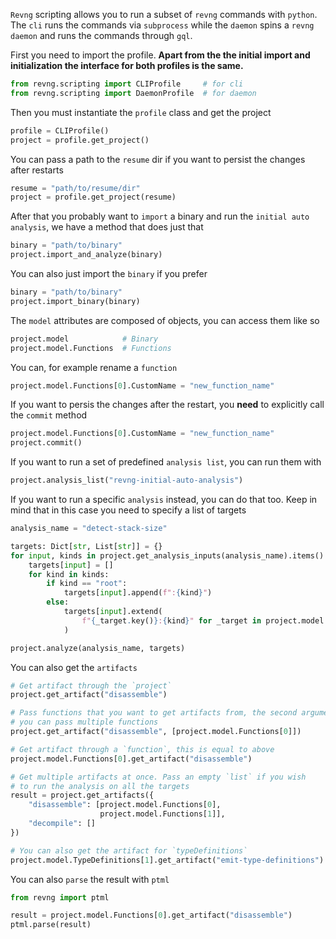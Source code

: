 `Revng` scripting allows you to run a subset of `revng` commands with `python`. The `cli` runs the commands via `subprocess` while the `daemon` spins a `revng daemon` and runs the commands through `gql`.

First you need to import the profile. **Apart from the the initial import and initialization the interface for both profiles is the same.**

```python
from revng.scripting import CLIProfile     # for cli
from revng.scripting import DaemonProfile  # for daemon
```

Then you must instantiate the `profile` class and get the project
```python
profile = CLIProfile()
project = profile.get_project()
```

You can pass a path to the `resume` dir if you want to persist the changes after restarts
```python
resume = "path/to/resume/dir"
project = profile.get_project(resume)
```

After that you probably want to `import` a binary and run the `initial auto analysis`, we have a
method that does just that
```python
binary = "path/to/binary"
project.import_and_analyze(binary)
```

You can also just import the `binary` if you prefer
```python
binary = "path/to/binary"
project.import_binary(binary)
```

The `model` attributes are composed of objects, you can access them like so
```python
project.model            # Binary
project.model.Functions  # Functions
```

You can, for example rename a `function`
```python
project.model.Functions[0].CustomName = "new_function_name"
```

If you want to persis the changes after the restart, you **need** to explicitly call the `commit` method
```python
project.model.Functions[0].CustomName = "new_function_name"
project.commit()
```

If you want to run a set of predefined `analysis list`, you can run them with
```python
project.analysis_list("revng-initial-auto-analysis")
```

If you want to run a specific `analysis` instead, you can do that too. Keep in mind that in this
case you need to specify a list of targets
```python
analysis_name = "detect-stack-size"

targets: Dict[str, List[str]] = {}
for input, kinds in project.get_analysis_inputs(analysis_name).items():  # noqa: A001
    targets[input] = []
    for kind in kinds:
        if kind == "root":
            targets[input].append(f":{kind}")
        else:
            targets[input].extend(
                f"{_target.key()}:{kind}" for _target in project.model.Functions
            )

project.analyze(analysis_name, targets)
```

You can also get the `artifacts`
```python
# Get artifact through the `project`
project.get_artifact("disassemble")

# Pass functions that you want to get artifacts from, the second argument is a `list` so
# you can pass multiple functions
project.get_artifact("disassemble", [project.model.Functions[0]])

# Get artifact through a `function`, this is equal to above
project.model.Functions[0].get_artifact("disassemble")

# Get multiple artifacts at once. Pass an empty `list` if you wish
# to run the analysis on all the targets
result = project.get_artifacts({
    "disassemble": [project.model.Functions[0],
                    project.model.Functions[1]],
    "decompile": []
})

# You can also get the artifact for `typeDefinitions`
project.model.TypeDefinitions[1].get_artifact("emit-type-definitions")
```

You can also `parse` the result with `ptml`
```python
from revng import ptml

result = project.model.Functions[0].get_artifact("disassemble")
ptml.parse(result)
```
